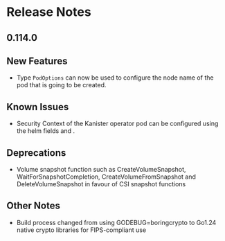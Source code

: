 # Release Notes

## 0.114.0

## New Features

<!-- releasenotes/notes/nodename-podoptions-b76f6c68a6d646a0.yaml @ b'7047d008ef90baf4b69f31dbfe0b2ab6fbcc0cbd' -->
* Type `PodOptions` can now be used to configure the node name of the pod that is going to be created.

## Known Issues

<!-- releasenotes/notes/pre-release-0.114.0-cde047dfd4c5ad27.yaml @ b'f398e801e346d632a83feca6f49ec24f4552bfed' -->
* Security Context of the Kanister operator pod can be configured using the helm fields  and .

## Deprecations

<!-- releasenotes/notes/deprecate-volume-snapshot-9fdf5b18604bd734.yaml @ b'40006340a36663f73b8b89a221eaa2cd0187db08' -->
* Volume snapshot function such as CreateVolumeSnapshot, WaitForSnapshotCompletion, CreateVolumeFromSnapshot and DeleteVolumeSnapshot in favour of CSI snapshot functions

## Other Notes

<!-- releasenotes/notes/deprecate-boringcrypto-3bf65cde59c99ce6.yaml @ b'ccab82b184a1988c9a5b6d369eeb9ebd31af7b3f' -->
* Build process changed from using GODEBUG=boringcrypto to Go1.24 native crypto libraries for FIPS-compliant use
